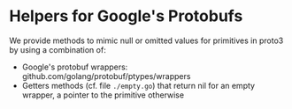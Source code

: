 # Helpers for Google's Protobufs

We provide methods to mimic null or omitted values for primitives in proto3 by using a combination of:
* Google's protobuf wrappers: github.com/golang/protobuf/ptypes/wrappers
* Getters methods (cf. file `./empty.go`) that return nil for an empty wrapper, a pointer to the primitive otherwise
